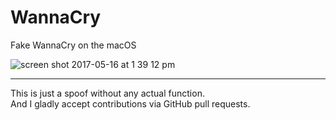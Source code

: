 # WannaCry
Fake WannaCry on the macOS

![screen shot 2017-05-16 at 1 39 12 pm](https://cloud.githubusercontent.com/assets/7829098/26091373/5616fdee-3a3d-11e7-98ec-dced773080c1.png)

---
This is just a spoof without any actual function.  
And I gladly accept contributions via GitHub pull requests.
